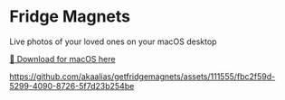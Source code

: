 # Fridge Magnets

Live photos of your loved ones on your macOS desktop

[🎁 Download for macOS here](https://github.com/akaalias/getfridgemagnets/releases/latest/download/FridgeMagnets.dmg)

https://github.com/akaalias/getfridgemagnets/assets/111555/fbc2f59d-5299-4090-8726-5f7d23b254be


